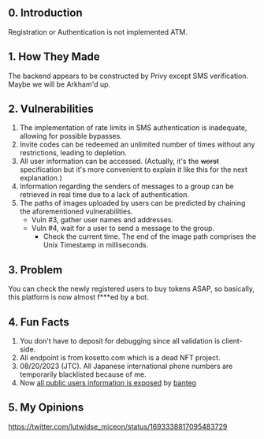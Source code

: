 ## 0. Introduction

Registration or Authentication is not implemented ATM.

## 1. How They Made

The backend appears to be constructed by Privy except SMS verification.  
Maybe we will be Arkham'd up.

## 2. Vulnerabilities

1. The implementation of rate limits in SMS authentication is inadequate, allowing for possible bypasses.
2. Invite codes can be redeemed an unlimited number of times without any restrictions, leading to depletion.
3. All user information can be accessed. (Actually, it's the ~~worst~~ specification but it's more convenient to explain it like this for the next explanation.)
4. Information regarding the senders of messages to a group can be retrieved in real time due to a lack of authentication.
5. The paths of images uploaded by users can be predicted by chaining the aforementioned vulnerabilities.
   - Vuln #3, gather user names and addresses.
   - Vuln #4, wait for a user to send a message to the group.
     - Check the current time. The end of the image path comprises the Unix Timestamp in milliseconds.

## 3. Problem

You can check the newly registered users to buy tokens ASAP, so basically, this platform is now almost f\*\*\*ed by a bot.

## 4. Fun Facts

1. You don't have to deposit for debugging since all validation is client-side.
2. All endpoint is from kosetto.com which is a dead NFT project.
3. 08/20/2023 (JTC). All Japanese international phone numbers are temporarily blacklisted because of me.
4. Now [all public users information is exposed](https://gist.github.com/banteg/76d141fea2e658e5d2854944342f2d3d) by [banteg](https://twitter.com/bantg/status/1693547023977382277)

## 5. My Opinions

https://twitter.com/lutwidse_miceon/status/1693338817095483729
